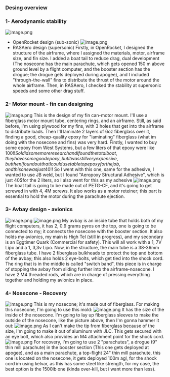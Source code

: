 ### Desing overview

### **1- Aerodynamic stability**
![image.png](/user-attachments/blobs/proxy/eyJfcmFpbHMiOnsiZGF0YSI6Mzg0MywicHVyIjoiYmxvYl9pZCJ9fQ==--6a3d84267a314afbd1efb05055509b5f6d7248ff/image.png)
- OpenRocket design (sub-sonic)
![image.png](/user-attachments/blobs/proxy/eyJfcmFpbHMiOnsiZGF0YSI6Mzg0NywicHVyIjoiYmxvYl9pZCJ9fQ==--11b6beb52b095fd0225826e9a5868f4705fe5c8c/image.png)
- RASAero design (supersonic)
Firstly, in OpenRocket, I designed the structure of the airframe, where I assigned the materials, motor, airframe size, and fin size. I added a boat tail to reduce drag, dual development (The nosecone has the main parachute, which gets opened 150 m above ground level by a flight computer, and the booster section has the drogue; the drogue gets deployed during apogee), and I included "through-the-wall" fins to distribute the thrust of the motor around the whole airframe.
Then, in RASAero, I checked the stability at supersonic speeds and some other drag stuff.

### **2- Motor mount - fin can designing**
![image.png](/user-attachments/blobs/proxy/eyJfcmFpbHMiOnsiZGF0YSI6NDE4NiwicHVyIjoiYmxvYl9pZCJ9fQ==--a7cd7a58b98499cf26cc00b0b53b8a97d0e32d99/image.png)
This is the design of my fin can-motor mount. I'll use a fiberglass motor mount tube, centering rings, and an airframe. Still, as said before, I'm using plywood for my fins, with 3 holes that get into the airframe to distribute loads. Then I'll laminate 2 layers of 6oz fiberglass over it, finding a good, cheap-quality epoxy for "laminating" fiberglass (what im doing with the nosecone and fins) was very hard. Firstly, I wanted to buy some epoxy from West Systems, but a few liters of that epoxy were like 100$!! So I did some more research and I found the total boat, they have some good epoxy, but it was still very expensive, but then I found out that I could use table top epoxy for the job, and this one was just 40$!! So I went with this one, same for the adhesive, I wanted to use JB weld, but I found "Aeropoxy Structural Adhesive", which is just 40$for  the 2 liters, so I also went for this as my adhesive
![image.png](/user-attachments/blobs/proxy/eyJfcmFpbHMiOnsiZGF0YSI6NDE4OCwicHVyIjoiYmxvYl9pZCJ9fQ==--586afab1dcc53956cdfecc23dd2a79a4991eda4a/image.png)
The boat tail is going to be made out of PETG-CF, and it's going to get screwed in with 4, 4M screws. It also works as a motor reteiner; this part is essential to hold the motor during the parachute ejection.

### **3- Avbay design - avionics**
![image.png](/user-attachments/blobs/proxy/eyJfcmFpbHMiOnsiZGF0YSI6NDE4OSwicHVyIjoiYmxvYl9pZCJ9fQ==--9a496d79f8d6b009202dfe385a9e924c95414810/image.png)
![image.png](/user-attachments/blobs/proxy/eyJfcmFpbHMiOnsiZGF0YSI6NDE5MCwicHVyIjoiYmxvYl9pZCJ9fQ==--60706ff6b71f9217897e3bc881f106d2d423852d/image.png)
My avbay is an inside tube that holds both of my flight computers, it has 2, 0.9 grams pyros on the top, one is going to be connected to my; it connects the nosecone with the booster section. It also holds my avionics, my main is High Tel (still in progress), and my secondary is an Eggtimer Quark (Commercial for safety). This will all work with a 1, 7V Lipo and a 1, 3,3v Lipo. Now, in the structure, the main tube is a 38-36mm fiberglass tube. I have 2 fiberglass bulkheads to protect the top and bottom of the avbay; this also holds 2 eye-bolts, which get tied into the shock cord. The ring that is in the middle is called "switch band", this piece is in charge of stopping the avbay from sliding further into the airframe-nosecone. I have 2 M4 threaded rods, which are in charge of pressing everything together and holding my avionics in place.

### **4- Nosecone - Recovery**
![image.png](/user-attachments/blobs/proxy/eyJfcmFpbHMiOnsiZGF0YSI6NDg5NywicHVyIjoiYmxvYl9pZCJ9fQ==--a0992eb290de6da3d42c817217f80e3e65c56ac5/image.png)
This is my nosecone; it's made out of fiberglass. For making this nosecone, I'm going to use this mold:
![image.png](/user-attachments/blobs/proxy/eyJfcmFpbHMiOnsiZGF0YSI6NDg5OSwicHVyIjoiYmxvYl9pZCJ9fQ==--f9ccb351a75b0ee12192c0c1de850472f682478d/image.png)
It has the size of the inside of the nosecone. I'm going to lay up fiberglass sleeves to make the outside of the nosecone, like the picture above, then I'm gonna hammer it out:
![image.png](/user-attachments/blobs/proxy/eyJfcmFpbHMiOnsiZGF0YSI6NDkwMCwicHVyIjoiYmxvYl9pZCJ9fQ==--45d44648f20b8fa582da830b92d5cf0a1f7e68ea/image.png)
As I can't make the tip from fiberglass because of the size, I'm going to make it out of aluminum with JLC. This gets secured with an eye bolt, which also provides an M4 attachment point for the shock cord.
![image.png](/user-attachments/blobs/proxy/eyJfcmFpbHMiOnsiZGF0YSI6NDkwMSwicHVyIjoiYmxvYl9pZCJ9fQ==--a985dbc6586fdb3c51a2120db071ffabc4ebf7bd/image.png)
For recovery, I'm going to use 2 "parachutes", a drogue (9" thin mill parachute) in the booster section (This one gets deployed at apogee), and as a main parachute, a top-flight 24" thin mill parachute, this one is located on the nosecone, it gets deployed 100m agl, for the shock cord im using kelvar, as this has some steel like strength, for my case, the best option is the 1500lb one (kinda over-kill, but i want more than less).
